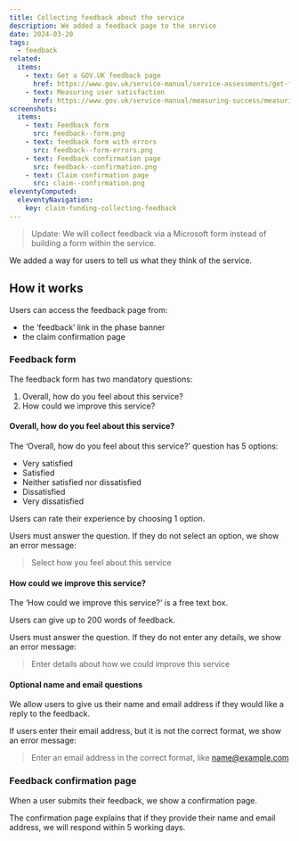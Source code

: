 ```yaml
---
title: Collecting feedback about the service
description: We added a feedback page to the service
date: 2024-03-20
tags:
  - feedback
related:
  items:
    - text: Get a GOV.UK feedback page
      href: https://www.gov.uk/service-manual/service-assessments/get-feedback-page
    - text: Measuring user satisfaction
      href: https://www.gov.uk/service-manual/measuring-success/measuring-user-satisfaction
screenshots:
  items:
    - text: Feedback form
      src: feedback--form.png
    - text: feedback form with errors
      src: feedback--form-errors.png
    - text: Feedback confirmation page
      src: feedback--confirmation.png
    - text: Claim confirmation page
      src: claim--confirmation.png
eleventyComputed:
  eleventyNavigation:
    key: claim-funding-collecting-feedback
---
```


> Update: We will collect feedback via a Microsoft form instead of building a form within the service.

We added a way for users to tell us what they think of the service.

## How it works

Users can access the feedback page from:

- the ‘feedback’ link in the phase banner
- the claim confirmation page

### Feedback form

The feedback form has two mandatory questions:

1. Overall, how do you feel about this service?
2. How could we improve this service?

#### Overall, how do you feel about this service?

The ‘Overall, how do you feel about this service?’ question has 5 options:

- Very satisfied
- Satisfied
- Neither satisfied nor dissatisfied
- Dissatisfied
- Very dissatisfied

Users can rate their experience by choosing 1 option.

Users must answer the question. If they do not select an option, we show an error message:

> Select how you feel about this service

#### How could we improve this service?

The ‘How could we improve this service?’ is a free text box.

Users can give up to 200 words of feedback.

Users must answer the question. If they do not enter any details, we show an error message:

> Enter details about how we could improve this service

#### Optional name and email questions

We allow users to give us their name and email address if they would like a reply to the feedback.

If users enter their email address, but it is not the correct format, we show an error message:

> Enter an email address in the correct format, like <name@example.com>

### Feedback confirmation page

When a user submits their feedback, we show a confirmation page.

The confirmation page explains that if they provide their name and email address, we will respond within 5 working days.
